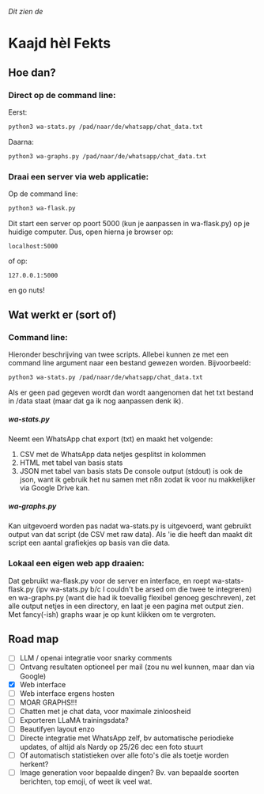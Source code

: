 _Dit zien de_
# Kaajd hèl Fekts
## Hoe dan?
### Direct op de command line:
Eerst:
``` bash
python3 wa-stats.py /pad/naar/de/whatsapp/chat_data.txt
```
Daarna:
``` bash
python3 wa-graphs.py /pad/naar/de/whatsapp/chat_data.txt
```
### Draai een server via web applicatie:
Op de command line:
``` bash
python3 wa-flask.py
```
Dit start een server op poort 5000 (kun je aanpassen in wa-flask.py) op je huidige computer. Dus, open hierna je browser op:
```
localhost:5000
```
of op:
```
127.0.0.1:5000
```
en go nuts!
## Wat werkt er (sort of)
### Command line:
Hieronder beschrijving van twee scripts. Allebei kunnen ze met een command line argument naar een bestand gewezen worden. Bijvoorbeeld:
``` bash
python3 wa-stats.py /pad/naar/de/whatsapp/chat_data.txt
```
Als er geen pad gegeven wordt dan wordt aangenomen dat het txt bestand in  /data staat (maar dat ga ik nog aanpassen denk ik).
##### wa-stats.py
Neemt een WhatsApp chat export (txt) en maakt het volgende:
1. CSV met de WhatsApp data netjes gesplitst in kolommen
2. HTML met tabel van basis stats
3. JSON met tabel van basis stats
De console output (stdout) is ook de json, want ik gebruik het nu samen met n8n zodat ik voor nu makkelijker via Google Drive kan.
##### wa-graphs.py
Kan uitgevoerd worden pas nadat wa-stats.py is uitgevoerd, want gebruikt output van dat script (de CSV met raw data). Als 'ie die heeft dan maakt dit script een aantal grafiekjes op basis van die data.
### Lokaal een eigen web app draaien:
Dat gebruikt wa-flask.py voor de server en interface, en roept wa-stats-flask.py (ipv wa-stats.py b/c I couldn't be arsed om die twee te integreren) en wa-graphs.py (want die had ik toevallig flexibel genoeg geschreven), zet alle output netjes in een directory, en laat je een pagina met output zien. Met fancy(-ish) graphs waar je op kunt klikken om te vergroten.

## Road map
- [ ] LLM / openai integratie voor snarky comments
- [ ] Ontvang resultaten optioneel per mail (zou nu wel kunnen, maar dan via Google)
- [x] Web interface
- [ ] Web interface ergens hosten
- [ ] MOAR GRAPHS!!!
- [ ] Chatten met je chat data, voor maximale zinloosheid
- [ ] Exporteren LLaMA trainingsdata?
- [ ] Beautifyen layout enzo
- [ ] Directe integratie met WhatsApp zelf, bv automatische periodieke updates, of altijd als Nardy op 25/26 dec een foto stuurt
- [ ] Of automatisch statistieken over alle foto's die als toetje worden herkent?
- [ ] Image generation voor bepaalde dingen? Bv. van bepaalde soorten berichten, top emoji, of weet ik veel wat.
